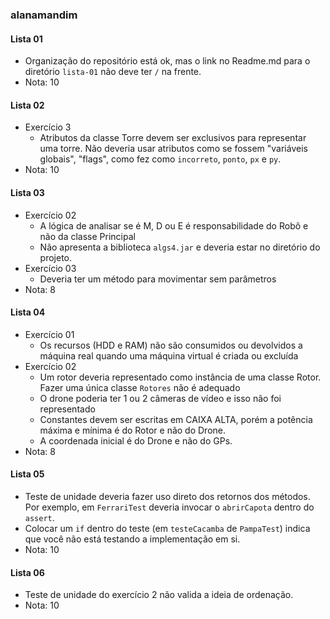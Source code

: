 ### alanamandim
#### Lista 01
  - Organização do repositório está ok, mas o link no Readme.md para o diretório `lista-01` não deve ter `/` na frente.
  - Nota: 10
#### Lista 02
  - Exercício 3
      - Atributos da classe Torre devem ser exclusivos para representar uma torre. Não deveria usar atributos como se fossem "variáveis globais", "flags", como fez como `incorreto`, `ponto`, `px` e `py`.
  - Nota: 10

#### Lista 03

  - Exercício 02
      - A lógica de analisar se é M, D ou E é responsabilidade do Robô e não da classe Principal
      - Não apresenta a biblioteca `algs4.jar` e deveria estar no diretório do projeto.
  - Exercício 03
      - Deveria ter um método para movimentar sem parâmetros
  - Nota: 8

#### Lista 04

- Exercício 01
  - Os recursos (HDD e RAM) não são consumidos ou devolvidos a máquina real quando uma máquina virtual é criada ou excluída
- Exercício 02
  - Um rotor deveria representado como instância de uma classe Rotor. Fazer uma única classe `Rotores` não é adequado
  - O drone poderia ter 1 ou 2 câmeras de vídeo e isso não foi representado
  - Constantes devem ser escritas em CAIXA ALTA, porém a potência máxima e mínima é do Rotor e não do Drone.
  - A coordenada inicial é do Drone e não do GPs. 
- Nota: 8

#### Lista 05

- Teste de unidade deveria fazer uso direto dos retornos dos métodos. Por exemplo, em `FerrariTest` deveria invocar o `abrirCapota` dentro do `assert`.
- Colocar um `if` dentro do teste (em `testeCacamba` de `PampaTest`) indica que você não está testando a implementação em si. 
- Nota: 10

#### Lista 06
- Teste de unidade do exercício 2 não valida a ideia de ordenação. 
- Nota: 10


